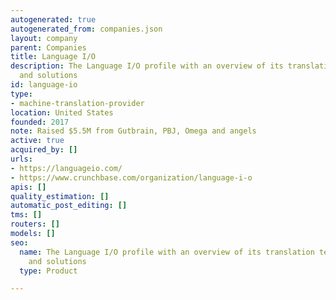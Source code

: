 ```yaml
---
autogenerated: true
autogenerated_from: companies.json
layout: company
parent: Companies
title: Language I/O
description: The Language I/O profile with an overview of its translation technologies
  and solutions
id: language-io
type:
- machine-translation-provider
location: United States
founded: 2017
note: Raised $5.5M from Gutbrain, PBJ, Omega and angels
active: true
acquired_by: []
urls:
- https://languageio.com/
- https://www.crunchbase.com/organization/language-i-o
apis: []
quality_estimation: []
automatic_post_editing: []
tms: []
routers: []
models: []
seo:
  name: The Language I/O profile with an overview of its translation technologies
    and solutions
  type: Product

---
```


